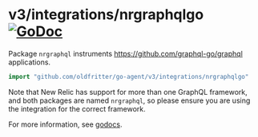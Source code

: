 # v3/integrations/nrgraphqlgo [![GoDoc](https://godoc.org/github.com/oldfritter/go-agent/v3/integrations/nrgraphqlgo?status.svg)](https://godoc.org/github.com/oldfritter/go-agent/v3/integrations/nrgraphqlgo)

Package `nrgraphql` instruments https://github.com/graphql-go/graphql applications.

```go
import "github.com/oldfritter/go-agent/v3/integrations/nrgraphqlgo"
```

Note that New Relic has support for more than one GraphQL framework, and both
packages are named `nrgraphql`, so please ensure you are using the
integration for the correct framework.

For more information, see
[godocs](https://godoc.org/github.com/oldfritter/go-agent/v3/integrations/nrgraphqlgo).
